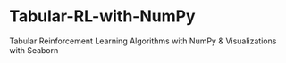 # Tabular-RL-with-NumPy
Tabular Reinforcement Learning Algorithms with NumPy &amp; Visualizations with Seaborn
